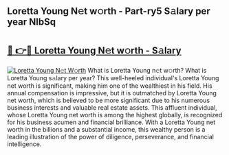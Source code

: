 ## Loretta Young N𝚎t w𝚘rth - Part-ry5 S𝚊lary per year NlbSq

# <h2><a href="http://gc0uub.nevu.top/?p=Loretta+Young">🔗 👉🔴 Loretta Young N𝚎t w𝚘rth - S𝚊lary</a></h2>

[![Loretta Young N𝚎t W𝚘rth](https://i.imgur.com/Oavwk0R.jpeg)](http://gc0uub.nevu.top/?p=Loretta+Young)
What is Loretta Young n𝚎t w𝚘rth? What is Loretta Young s𝚊lary per year?
This well-heeled individual's Loretta Young net worth is significant, making him one of the wealthiest in his field. His annual compensation is impressive, but it is outmatched by Loretta Young net worth, which is believed to be more significant due to his numerous business interests and valuable real estate assets. This affluent individual, whose Loretta Young net worth is among the highest globally, is recognized for his business acumen and financial brilliance. With a Loretta Young net worth in the billions and a substantial income, this wealthy person is a leading illustration of the power of diligence, perseverance, and financial intelligence.
